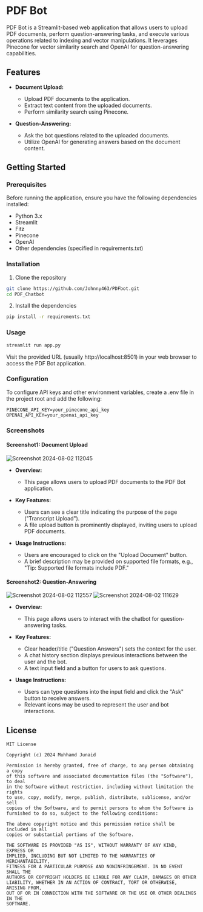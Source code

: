 # PDF Bot

PDF Bot is a Streamlit-based web application that allows users to upload PDF documents, perform question-answering tasks, and execute various operations related to indexing and vector manipulations. It leverages Pinecone for vector similarity search and OpenAI for question-answering capabilities.

## Features

- **Document Upload:**
  - Upload PDF documents to the application.
  - Extract text content from the uploaded documents.
  - Perform similarity search using Pinecone.

- **Question-Answering:**
  - Ask the bot questions related to the uploaded documents.
  - Utilize OpenAI for generating answers based on the document content.

 
## Getting Started

### Prerequisites

Before running the application, ensure you have the following dependencies installed:

- Python 3.x
- Streamlit
- Fitz
- Pinecone
- OpenAI
- Other dependencies (specified in requirements.txt)

 ### Installation

1. Clone the repository

```bash
git clone https://github.com/Johnny463/PDFbot.git
cd PDF_Chatbot
```
2. Install the dependencies
```bash
pip install -r requirements.txt
```
 ### Usage
```bash
streamlit run app.py
```
Visit the provided URL (usually http://localhost:8501) in your web browser to access the PDF Bot application.



### Configuration

To configure API keys and other environment variables, create a .env file in the project root and add the following:
``` env
PINECONE_API_KEY=your_pinecone_api_key
OPENAI_API_KEY=your_openai_api_key
```



### Screenshots
#### Screenshot1: Document Upload
![Screenshot 2024-08-02 112045](https://github.com/user-attachments/assets/537b8037-8559-4e5e-b3ae-fa886c14f314)

- **Overview:**
  - This page allows users to upload PDF documents to the PDF Bot application.

 
 
- **Key Features:**
  - Users can see a clear title indicating the purpose of the page ("Transcript Upload").
  - A file upload button is prominently displayed, inviting users to upload PDF documents.

  
- **Usage Instructions:**

  - Users are encouraged to click on the "Upload Document" button.
  - A brief description may be provided on supported file formats, e.g., "Tip: Supported file formats include PDF."

#### Screenshot2: Question-Answering
![Screenshot 2024-08-02 112557](https://github.com/user-attachments/assets/323469c8-bd43-49a9-9a20-15a3bdb79631)
![Screenshot 2024-08-02 111629](https://github.com/user-attachments/assets/685e5452-dd8f-4887-82f5-a6d1ef67af31)




- **Overview:**

  - This page allows users to interact with the chatbot for question-answering tasks.
- **Key Features:**

  - Clear header/title ("Question Answers") sets the context for the user.
  - A chat history section displays previous interactions between the user and the bot.
  - A text input field and a button for users to ask questions.
- **Usage Instructions:**

  - Users can type questions into the input field and click the "Ask" button to receive answers.
  - Relevant icons may be used to represent the user and bot interactions.

## License
```
MIT License

Copyright (c) 2024 Muhhamd Junaid

Permission is hereby granted, free of charge, to any person obtaining a copy
of this software and associated documentation files (the "Software"), to deal
in the Software without restriction, including without limitation the rights
to use, copy, modify, merge, publish, distribute, sublicense, and/or sell
copies of the Software, and to permit persons to whom the Software is
furnished to do so, subject to the following conditions:

The above copyright notice and this permission notice shall be included in all
copies or substantial portions of the Software.

THE SOFTWARE IS PROVIDED "AS IS", WITHOUT WARRANTY OF ANY KIND, EXPRESS OR
IMPLIED, INCLUDING BUT NOT LIMITED TO THE WARRANTIES OF MERCHANTABILITY,
FITNESS FOR A PARTICULAR PURPOSE AND NONINFRINGEMENT. IN NO EVENT SHALL THE
AUTHORS OR COPYRIGHT HOLDERS BE LIABLE FOR ANY CLAIM, DAMAGES OR OTHER
LIABILITY, WHETHER IN AN ACTION OF CONTRACT, TORT OR OTHERWISE, ARISING FROM,
OUT OF OR IN CONNECTION WITH THE SOFTWARE OR THE USE OR OTHER DEALINGS IN THE
SOFTWARE.
```



